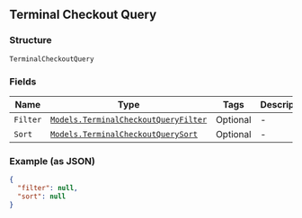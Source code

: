 ## Terminal Checkout Query

### Structure

`TerminalCheckoutQuery`

### Fields

| Name | Type | Tags | Description |
|  --- | --- | --- | --- |
| `Filter` | [`Models.TerminalCheckoutQueryFilter`](/doc/models/terminal-checkout-query-filter.md) | Optional | - |
| `Sort` | [`Models.TerminalCheckoutQuerySort`](/doc/models/terminal-checkout-query-sort.md) | Optional | - |

### Example (as JSON)

```json
{
  "filter": null,
  "sort": null
}
```

